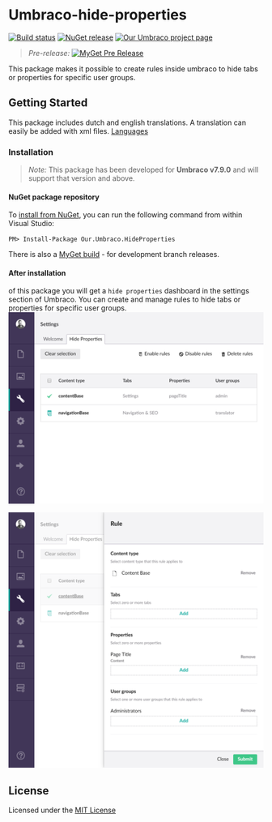 # Umbraco-hide-properties

[![Build status](https://ci.appveyor.com/api/projects/status/be9b1pdyn54rctto?svg=true)](https://ci.appveyor.com/project/JanvanHelvoort/umbraco-hide-properties)
[![NuGet release](https://img.shields.io/nuget/v/Our.Umbraco.HideProperties.svg)](https://www.nuget.org/packages/Our.Umbraco.HideProperties/)
[![Our Umbraco project page](https://img.shields.io/badge/our-umbraco-orange.svg)](https://our.umbraco.com/packages/backoffice-extensions/hide-properties//) 

> *Pre-release:* [![MyGet Pre Release](https://img.shields.io/myget/janvanhelvoort/vpre/Our.Umbraco.HideProperties.svg)](https://www.myget.org/feed/janvanhelvoort/package/nuget/Our.Umbraco.HideProperties)

This package makes it possible to create rules inside umbraco to hide tabs or properties for specific user groups.

## Getting Started

This package includes dutch and english translations. A translation can easily be added with xml files. [Languages](Source/Our.Umbraco.HideProperties/Client/lang/)

### Installation

> *Note:* This package has been developed for **Umbraco v7.9.0** and will support that version and above.

#### NuGet package repository
To [install from NuGet](https://www.nuget.org/packages/Our.Umbraco.HideProperties), you can run the following command from within Visual Studio:

	PM> Install-Package Our.Umbraco.HideProperties

There is also a [MyGet build](https://www.myget.org/feed/janvanhelvoort/package/nuget/Our.Umbraco.HideProperties) - for development branch releases.

#### After installation 
of this package you will get a `hide properties` dashboard in the settings section of Umbraco. You can create and manage rules to hide tabs or properties for specific user groups.
![Dashboard](Documentation/Screenshots/Section%20Dashboard.png)

![Rule Editor](Documentation/Screenshots/Rule%20Editor.png)

## License
Licensed under the [MIT License](LICENSE.md)

